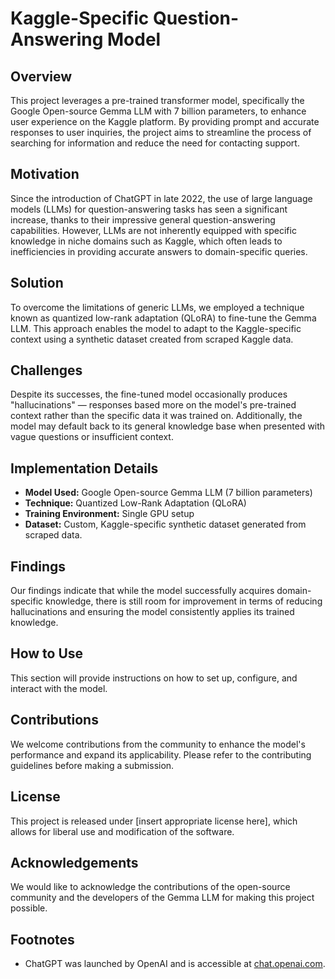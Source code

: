 # Kaggle-Specific Question-Answering Model

## Overview
This project leverages a pre-trained transformer model, specifically the Google Open-source Gemma LLM with 7 billion parameters, to enhance user experience on the Kaggle platform. By providing prompt and accurate responses to user inquiries, the project aims to streamline the process of searching for information and reduce the need for contacting support.

## Motivation
Since the introduction of ChatGPT in late 2022, the use of large language models (LLMs) for question-answering tasks has seen a significant increase, thanks to their impressive general question-answering capabilities. However, LLMs are not inherently equipped with specific knowledge in niche domains such as Kaggle, which often leads to inefficiencies in providing accurate answers to domain-specific queries.

## Solution
To overcome the limitations of generic LLMs, we employed a technique known as quantized low-rank adaptation (QLoRA) to fine-tune the Gemma LLM. This approach enables the model to adapt to the Kaggle-specific context using a synthetic dataset created from scraped Kaggle data.

## Challenges
Despite its successes, the fine-tuned model occasionally produces "hallucinations" — responses based more on the model's pre-trained context rather than the specific data it was trained on. Additionally, the model may default back to its general knowledge base when presented with vague questions or insufficient context.

## Implementation Details
- **Model Used:** Google Open-source Gemma LLM (7 billion parameters)
- **Technique:** Quantized Low-Rank Adaptation (QLoRA)
- **Training Environment:** Single GPU setup
- **Dataset:** Custom, Kaggle-specific synthetic dataset generated from scraped data.

## Findings
Our findings indicate that while the model successfully acquires domain-specific knowledge, there is still room for improvement in terms of reducing hallucinations and ensuring the model consistently applies its trained knowledge.

## How to Use
This section will provide instructions on how to set up, configure, and interact with the model. 

## Contributions
We welcome contributions from the community to enhance the model's performance and expand its applicability. Please refer to the contributing guidelines before making a submission.

## License
This project is released under [insert appropriate license here], which allows for liberal use and modification of the software.

## Acknowledgements
We would like to acknowledge the contributions of the open-source community and the developers of the Gemma LLM for making this project possible.

## Footnotes
- ChatGPT was launched by OpenAI and is accessible at [chat.openai.com](chat.openai.com).
